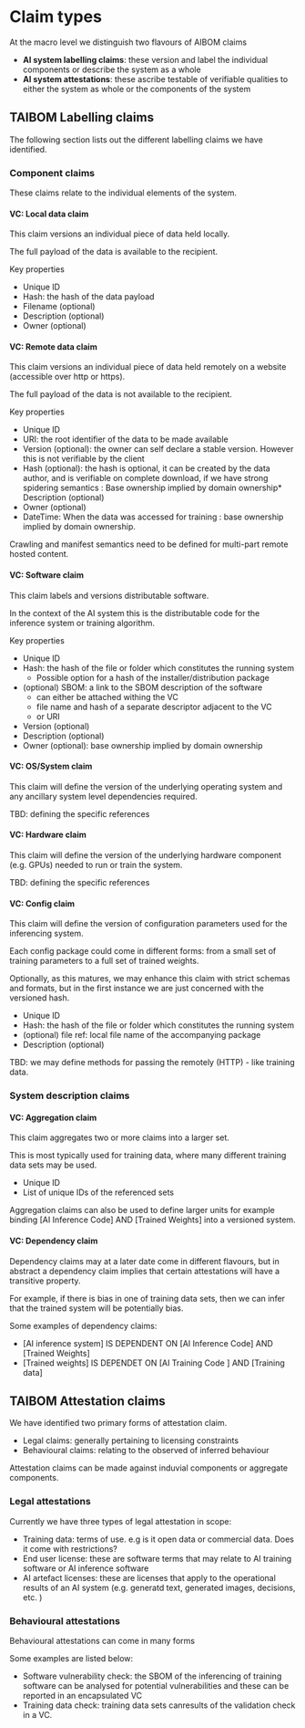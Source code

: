 # Claim types

At the macro level we distinguish two flavours of AIBOM claims

* **AI system labelling claims**: these version and label the individual components or describe the system as a whole
* **AI system attestations**: these ascribe testable of verifiable qualities to either the system as whole or the components of the system



## TAIBOM Labelling claims

The following section lists out the different labelling claims we have identified.

### Component claims

These claims relate to the individual elements of the system.

#### VC: Local data claim

This claim versions an individual piece of data held locally.

The full payload of the data is available to the recipient.

Key properties

* Unique ID
* Hash: the hash of the data payload
* Filename (optional)
* Description (optional)
* Owner (optional)

#### VC: Remote data claim

This claim versions an individual piece of data held remotely on a website (accessible over http or https).

The full payload of the data is not available to the recipient.

Key properties

* Unique ID
* URI: the root identifier of the data to be made available  
* Version (optional): the owner can self declare a stable version. However this is not verifiable by the client 
* Hash (optional): the hash is optional, it can be created by the data author, and is verifiable on complete download, if we have strong spidering semantics 
: Base ownership implied by domain ownership* Description (optional)
* Owner (optional)
* DateTime: When the data was accessed for training : base ownership implied by domain ownership.

Crawling and manifest semantics need to be defined for multi-part remote hosted content.

#### VC: Software claim

This claim labels and versions distributable software.

In the context of the AI system this is the distributable code for the inference system or training algorithm.

Key properties

* Unique ID
* Hash: the hash of the file or folder which constitutes the running system
  * Possible option for a hash of the installer/distribution package  
* (optional) SBOM: a link to the SBOM description of the software
  * can either be attached withing the VC
  * file name and hash of a separate descriptor adjacent to the VC
  * or URI 
* Version (optional)
* Description (optional)
* Owner (optional): base ownership implied by domain ownership

#### VC: OS/System claim

This claim will define the version of the underlying operating system and any ancillary system level dependencies required.

TBD: defining the specific references 

#### VC: Hardware claim

This claim will define the version of the underlying hardware component (e.g. GPUs) needed to run or train the system.

TBD: defining the specific references 



#### VC: Config claim

This claim will define the version of configuration parameters used for the inferencing system.

Each config package could come in different forms: from a small set of training parameters to a full set of trained weights.

Optionally, as this matures, we may enhance this claim with strict schemas and formats, but in the first instance we are just concerned with the versioned hash.

* Unique ID
* Hash: the hash of the file or folder which constitutes the running system
* (optional) file ref: local file name of the accompanying package 
* Description (optional)

TBD: we may define methods for passing the remotely (HTTP) - like training data.



### System description claims

#### VC: Aggregation claim

This claim aggregates two or more claims into a larger set.

This is most typically used for training data, where many different training data sets may be used.

* Unique ID
* List of unique IDs of the referenced sets

Aggregation claims can also be used to define larger units for example binding [AI Inference Code] AND [Trained Weights] into a versioned system. 



#### VC: Dependency claim

Dependency claims may at a later date come in different flavours, but in abstract a dependency claim implies that certain attestations will have a transitive property.

For example, if there is bias in one of training data sets, then we can infer that the trained system will be potentially bias.

Some examples of dependency claims:

* [AI inference system] IS DEPENDENT ON [AI Inference Code] AND [Trained Weights]
* [Trained weights]  IS DEPENDET ON [AI Training Code ] AND [Training data]

 

## TAIBOM Attestation claims

We have identified two primary forms of attestation claim.

* Legal claims: generally pertaining to licensing constraints
* Behavioural claims: relating to the observed of inferred behaviour

Attestation claims can be made against induvial components or aggregate components.

### Legal attestations

Currently we have three types of legal attestation in scope:

* Training data: terms of use. e.g is it open data or commercial data. Does it come with restrictions?
* End user license: these are software terms that may relate to AI training software or AI inference software
* AI artefact licenses: these are licenses that apply to the operational results of an AI system (e.g. generatd text, generated images, decisions, etc. )



### Behavioural attestations

Behavioural attestations can come in many forms

Some examples are listed below:

* Software vulnerability check: the SBOM of the inferencing of training software can be analysed for potential vulnerabilities and these can be reported in an encapsulated VC
* Training data check: training data sets canresults of the validation check in a VC. 